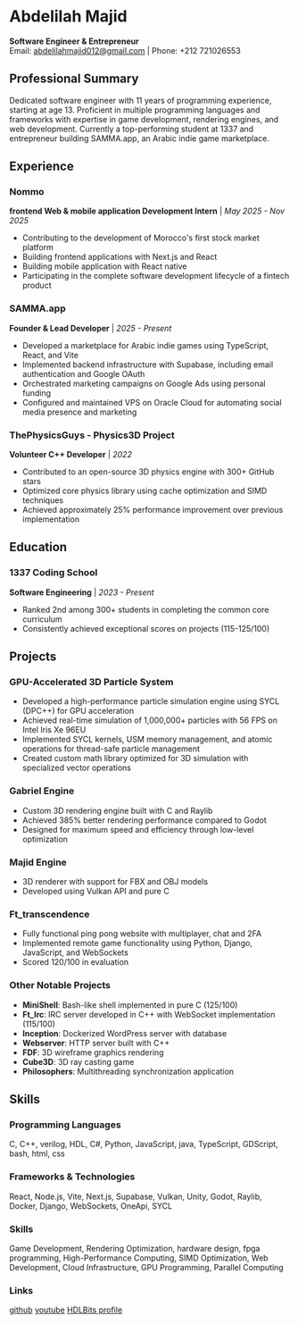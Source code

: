 # Abdelilah Majid
**Software Engineer & Entrepreneur**  
Email: abdelilahmajid012@gmail.com | Phone: +212 721026553

## Professional Summary
Dedicated software engineer with 11 years of programming experience, starting at age 13. Proficient in multiple programming languages and frameworks with expertise in game development, rendering engines, and web development. Currently a top-performing student at 1337 and entrepreneur building SAMMA.app, an Arabic indie game marketplace.

## Experience

### Nommo
**frontend Web & mobile application Development Intern** | *May 2025 - Nov 2025*
- Contributing to the development of Morocco's first stock market platform
- Building frontend applications with Next.js and React
- Building mobile application with React native
- Participating in the complete software development lifecycle of a fintech product

### SAMMA.app
**Founder & Lead Developer** | *2025 - Present*
- Developed a marketplace for Arabic indie games using TypeScript, React, and Vite
- Implemented backend infrastructure with Supabase, including email authentication and Google OAuth
- Orchestrated marketing campaigns on Google Ads using personal funding
- Configured and maintained VPS on Oracle Cloud for automating social media presence and marketing

### ThePhysicsGuys - Physics3D Project 
**Volunteer C++ Developer** | *2022*
- Contributed to an open-source 3D physics engine with 300+ GitHub stars
- Optimized core physics library using cache optimization and SIMD techniques
- Achieved approximately 25% performance improvement over previous implementation

## Education

### 1337 Coding School
**Software Engineering** | *2023 - Present*
- Ranked 2nd among 300+ students in completing the common core curriculum
- Consistently achieved exceptional scores on projects (115-125/100)

## Projects

### GPU-Accelerated 3D Particle System
- Developed a high-performance particle simulation engine using SYCL (DPC++) for GPU acceleration
- Achieved real-time simulation of 1,000,000+ particles with 56 FPS on Intel Iris Xe 96EU
- Implemented SYCL kernels, USM memory management, and atomic operations for thread-safe particle management
- Created custom math library optimized for 3D simulation with specialized vector operations

### Gabriel Engine
- Custom 3D rendering engine built with C and Raylib
- Achieved 385% better rendering performance compared to Godot
- Designed for maximum speed and efficiency through low-level optimization

### Majid Engine
- 3D renderer with support for FBX and OBJ models
- Developed using Vulkan API and pure C

### Ft_transcendence
- Fully functional ping pong website with multiplayer, chat and 2FA
- Implemented remote game functionality using Python, Django, JavaScript, and WebSockets
- Scored 120/100 in evaluation

### Other Notable Projects
- **MiniShell**: Bash-like shell implemented in pure C (125/100)
- **Ft_Irc**: IRC server developed in C++ with WebSocket implementation (115/100)
- **Inception**: Dockerized WordPress server with database
- **Webserver**: HTTP server built with C++
- **FDF**: 3D wireframe graphics rendering
- **Cube3D**: 3D ray casting game
- **Philosophers**: Multithreading synchronization application

## Skills

### Programming Languages
C, C++, verilog, HDL, C#, Python, JavaScript, java, TypeScript, GDScript, bash, html, css

### Frameworks & Technologies
React, Node.js, Vite, Next.js, Supabase, Vulkan, Unity, Godot, Raylib, Docker, Django, WebSockets, OneApi, SYCL

### Skills
Game Development, Rendering Optimization, hardware design, fpga programming, High-Performance Computing, SIMD Optimization, Web Development, Cloud Infrastructure, GPU Programming, Parallel Computing

### Links
[github](https://github.com/MajidAbdelilah)
[youtube](https://www.youtube.com/@abdolilahmajid_21)
[HDLBits profile](https://hdlbits.01xz.net/wiki/Special:VlgStats/64D131E9FCC47300)

